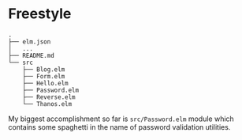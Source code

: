 # Freestyle

```
.
├── elm.json
│   ...
├── README.md
└── src
    ├── Blog.elm
    ├── Form.elm
    ├── Hello.elm
    ├── Password.elm
    ├── Reverse.elm
    └── Thanos.elm
```

My biggest accomplishment so far is `src/Password.elm` module which
contains some spaghetti in the name of password validation utilities.
